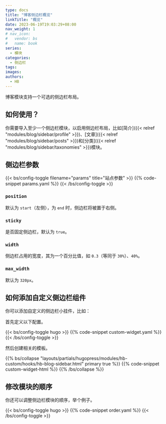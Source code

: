 ```yaml
---
type: docs
title: "博客侧边栏概览"
linkTitle: "概览"
date: 2023-06-19T19:03:29+08:00
nav_weight: 1
# nav_icon:
#   vendor: bs
#   name: book
series:
  - 模块
categories:
  - 侧边栏
tags:
images:
authors:
  - HB
---
```


博客模块支持一个可选的侧边栏布局。

<!--more-->

## 如何使用？

你需要导入至少一个侧边栏模块，以启用侧边栏布局，比如[简介]({{< relref "modules/blog/sidebar/profile" >}})、[文章]({{< relref "modules/blog/sidebar/posts" >}})和[分类]({{< relref "modules/blog/sidebar/taxonomies" >}})模块。

## 侧边栏参数

{{< bs/config-toggle filename="params" title="站点参数" >}}
{{% code-snippet params.yaml %}}
{{< /bs/config-toggle >}}

### `position`

默认为 `start`（左侧），为 `end` 时，侧边栏将被置于右侧。

### `sticky`

是否固定侧边栏，默认为 `true`。

### `width`

侧边栏占用的宽度，其为一个百分比值，如 `0.3`（等同于 `30%`）、`40%`。

### `max_width`

默认为 `320px`。

## 如何添加自定义侧边栏组件

你可以添加自定义的侧边栏小挂件，比如：

首先定义以下配置。

{{< bs/config-toggle hugo >}}
{{% code-snippet custom-widget.yaml %}}
{{< /bs/config-toggle >}}

然后创建相关的模板。

{{% bs/collapse "layouts/partials/hugopress/modules/hb-custom/hooks/hb-blog-sidebar.html" primary true %}}
{{% code-snippet custom-widget-html %}}
{{% /bs/collapse %}}

## 修改模块的顺序

你还可以调整侧边栏模块的顺序，举个例子。

{{< bs/config-toggle hugo >}}
{{% code-snippet order.yaml %}}
{{< /bs/config-toggle >}}
